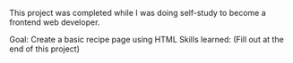 This project was completed while I was doing self-study to become a frontend web developer.

Goal: Create a basic recipe page using HTML
Skills learned: (Fill out at the end of this project)
